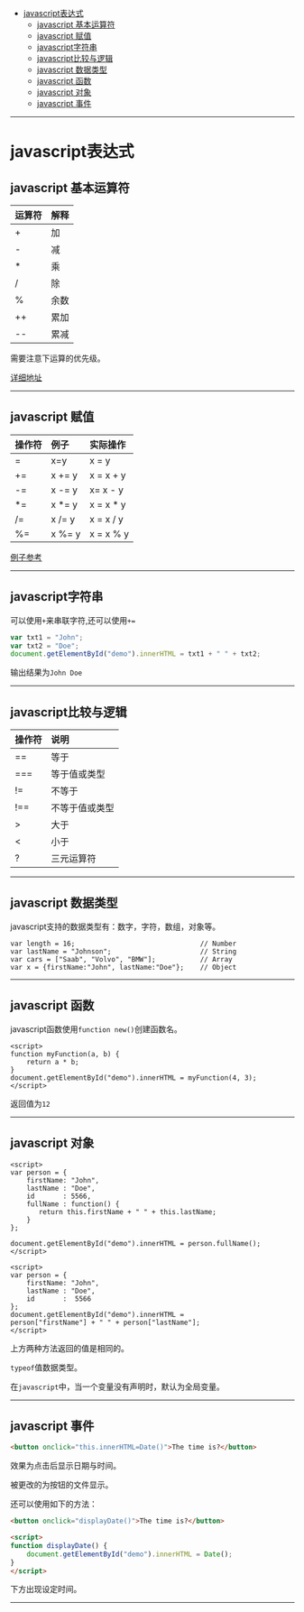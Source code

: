 <!-- toc -->

- [javascript表达式](#javascript表达式)
	- [javascript 基本运算符](#javascript-基本运算符)
	- [javascript 赋值](#javascript-赋值)
	- [javascript字符串](#javascript字符串)
	- [javascript比较与逻辑](#javascript比较与逻辑)
	- [javascript 数据类型](#javascript-数据类型)
	- [javascript 函数](#javascript-函数)
	- [javascript 对象](#javascript-对象)
	- [javascript 事件](#javascript-事件)

<!-- tocstop -->

 --------------------------------------------------------------------------------

# javascript表达式

## javascript 基本运算符

运算符 | 解释
:-- | :-
+   | 加
-   | 减
*   | 乘
/   | 除
%   | 余数
++  | 累加
--  | 累减

需要注意下运算的优先级。

[详细地址](http://www.w3schools.com/js/js_arithmetic.asp)

--------------------------------------------------------------------------------

## javascript 赋值

操作符 | 例子     | 实际操作
:-- | :----- | :--------
=   | x=y    | x = y
+=  | x += y | x = x + y
-=  | x -= y | x= x - y
\*=  | x \*= y | x = x * y
/=  | x /= y | x = x / y
%=  | x %= y | x = x % y

[例子参考](http://www.w3schools.com/js/js_assignment.asp)

--------------------------------------------------------------------------------

## javascript字符串

可以使用`+`来串联字符,还可以使用`+=`

```javascript
var txt1 = "John";
var txt2 = "Doe";
document.getElementById("demo").innerHTML = txt1 + " " + txt2;
```

输出结果为`John Doe`

--------------------------------------------------------------------------------

## javascript比较与逻辑

操作符 | 说明
:-- | :------
==  | 等于
=== | 等于值或类型
!=  | 不等于
!== | 不等于值或类型
\>   | 大于
\<  | 小于
\?  | 三元运算符

--------------------------------------------------------------------------------

## javascript 数据类型

javascript支持的数据类型有：数字，字符，数组，对象等。

```JS
var length = 16;                               // Number
var lastName = "Johnson";                      // String
var cars = ["Saab", "Volvo", "BMW"];           // Array
var x = {firstName:"John", lastName:"Doe"};    // Object
```

----

## javascript 函数

javascript函数使用`function new()`创建函数名。

```JS
<script>
function myFunction(a, b) {
    return a * b;
}
document.getElementById("demo").innerHTML = myFunction(4, 3);
</script>
```

返回值为`12`


----

## javascript 对象

```JS
<script>
var person = {
    firstName: "John",
    lastName : "Doe",
    id       : 5566,
    fullName : function() {
       return this.firstName + " " + this.lastName;
    }
};

document.getElementById("demo").innerHTML = person.fullName();
</script>
```

```JS
<script>
var person = {
    firstName: "John",
    lastName : "Doe",
    id       :  5566
};
document.getElementById("demo").innerHTML =
person["firstName"] + " " + person["lastName"];
</script>
```

上方两种方法返回的值是相同的。

`typeof`值数据类型。

在`javascript`中，当一个变量没有声明时，默认为全局变量。

---

## javascript 事件

```HTML
<button onclick="this.innerHTML=Date()">The time is?</button>
```
效果为点击后显示日期与时间。

被更改的为按钮的文件显示。

还可以使用如下的方法：

```HTML
<button onclick="displayDate()">The time is?</button>

<script>
function displayDate() {
    document.getElementById("demo").innerHTML = Date();
}
</script>
```
下方出现设定时间。

---
